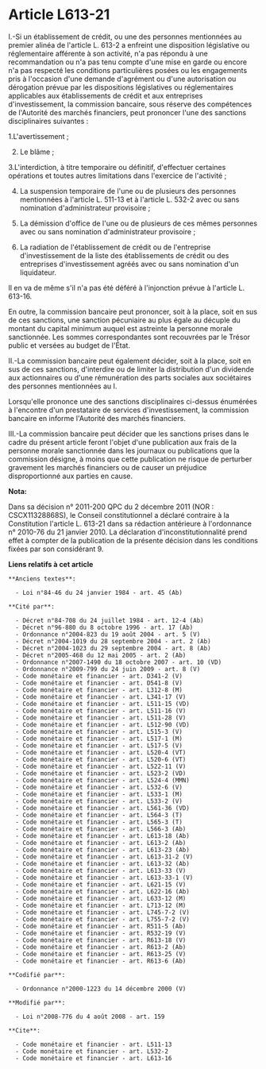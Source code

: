 # Article L613-21

I.-Si un établissement de crédit, ou une des personnes mentionnées au premier alinéa de l'article L. 613-2 a enfreint une
disposition législative ou réglementaire afférente à son activité, n'a pas répondu à une recommandation ou n'a pas tenu
compte d'une mise en garde ou encore n'a pas respecté les conditions particulières posées ou les engagements pris à
l'occasion d'une demande d'agrément ou d'une autorisation ou dérogation prévue par les dispositions législatives ou
réglementaires applicables aux établissements de crédit et aux entreprises d'investissement, la commission bancaire, sous
réserve des compétences de l'Autorité des marchés financiers, peut prononcer l'une des sanctions disciplinaires suivantes : 

1.L'avertissement ; 

2. Le blâme ; 

3.L'interdiction, à titre temporaire ou définitif, d'effectuer certaines opérations et toutes autres limitations dans
l'exercice de l'activité ; 

4. La suspension temporaire de l'une ou de plusieurs des personnes mentionnées à l'article L. 511-13 et à l'article L. 532-2
avec ou sans nomination d'administrateur provisoire ; 

5. La démission d'office de l'une ou de plusieurs de ces mêmes personnes avec ou sans nomination d'administrateur
provisoire ; 

6. La radiation de l'établissement de crédit ou de l'entreprise d'investissement de la liste des établissements de crédit ou
des entreprises d'investissement agréés avec ou sans nomination d'un liquidateur. 

Il en va de même s'il n'a pas été déféré à l'injonction prévue à l'article L. 613-16. 

En outre, la commission bancaire peut prononcer, soit à la place, soit en sus de ces sanctions, une sanction pécuniaire au
plus égale au décuple du montant du capital minimum auquel est astreinte la personne morale sanctionnée. Les sommes
correspondantes sont recouvrées par le Trésor public et versées au budget de l'État. 

II.-La commission bancaire peut également décider, soit à la place, soit en sus de ces sanctions, d'interdire ou de limiter
la distribution d'un dividende aux actionnaires ou d'une rémunération des parts sociales aux sociétaires des personnes
mentionnées au I. 

Lorsqu'elle prononce une des sanctions disciplinaires ci-dessus énumérées à l'encontre d'un prestataire de services
d'investissement, la commission bancaire en informe l'Autorité des marchés financiers. 

III.-La commission bancaire peut décider que les sanctions prises dans le cadre du présent article feront l'objet d'une
publication aux frais de la personne morale sanctionnée dans les journaux ou publications que la commission désigne, à moins
que cette publication ne risque de perturber gravement les marchés financiers ou de causer un préjudice disproportionné aux
parties en cause.

**Nota:**

Dans sa décision n° 2011-200 QPC du 2 décembre 2011 (NOR : CSCX11328868S), le Conseil constitutionnel a déclaré contraire à
la Constitution l'article L. 613-21 dans sa rédaction antérieure à l'ordonnance n° 2010-76 du 21 janvier 2010. La déclaration
d'inconstitutionnalité prend effet à compter de la publication de la présente décision dans les conditions fixées par son
considérant 9.

**Liens relatifs à cet article**

	**Anciens textes**:

	  - Loi n°84-46 du 24 janvier 1984 - art. 45 (Ab)

	**Cité par**:

	  - Décret n°84-708 du 24 juillet 1984 - art. 12-4 (Ab)
	  - Décret n°96-880 du 8 octobre 1996 - art. 17 (Ab)
	  - Ordonnance n°2004-823 du 19 août 2004 - art. 5 (V)
	  - Décret n°2004-1019 du 28 septembre 2004 - art. 2 (Ab)
	  - Décret n°2004-1023 du 29 septembre 2004 - art. 8 (Ab)
	  - Décret n°2005-468 du 12 mai 2005 - art. 2 (Ab)
	  - Ordonnance n°2007-1490 du 18 octobre 2007 - art. 10 (VD)
	  - Ordonnance n°2009-799 du 24 juin 2009 - art. 8 (V)
	  - Code monétaire et financier - art. D341-2 (V)
	  - Code monétaire et financier - art. D541-8 (V)
	  - Code monétaire et financier - art. L312-8 (M)
	  - Code monétaire et financier - art. L341-17 (V)
	  - Code monétaire et financier - art. L511-15 (VD)
	  - Code monétaire et financier - art. L511-16 (V)
	  - Code monétaire et financier - art. L511-28 (V)
	  - Code monétaire et financier - art. L512-90 (VD)
	  - Code monétaire et financier - art. L515-3 (V)
	  - Code monétaire et financier - art. L517-1 (M)
	  - Code monétaire et financier - art. L517-5 (V)
	  - Code monétaire et financier - art. L520-4 (VT)
	  - Code monétaire et financier - art. L520-6 (VT)
	  - Code monétaire et financier - art. L522-11 (V)
	  - Code monétaire et financier - art. L523-2 (VD)
	  - Code monétaire et financier - art. L524-4 (MMN)
	  - Code monétaire et financier - art. L532-6 (V)
	  - Code monétaire et financier - art. L533-1 (M)
	  - Code monétaire et financier - art. L533-2 (V)
	  - Code monétaire et financier - art. L561-36 (VD)
	  - Code monétaire et financier - art. L564-3 (T)
	  - Code monétaire et financier - art. L565-3 (T)
	  - Code monétaire et financier - art. L566-3 (Ab)
	  - Code monétaire et financier - art. L613-18 (Ab)
	  - Code monétaire et financier - art. L613-2 (Ab)
	  - Code monétaire et financier - art. L613-23 (Ab)
	  - Code monétaire et financier - art. L613-31-2 (V)
	  - Code monétaire et financier - art. L613-32 (Ab)
	  - Code monétaire et financier - art. L613-33 (V)
	  - Code monétaire et financier - art. L613-33-1 (V)
	  - Code monétaire et financier - art. L621-15 (V)
	  - Code monétaire et financier - art. L622-16 (Ab)
	  - Code monétaire et financier - art. L633-12 (M)
	  - Code monétaire et financier - art. L713-12 (M)
	  - Code monétaire et financier - art. L745-7-2 (V)
	  - Code monétaire et financier - art. L755-7-2 (V)
	  - Code monétaire et financier - art. R511-5 (Ab)
	  - Code monétaire et financier - art. R532-19 (V)
	  - Code monétaire et financier - art. R613-18 (V)
	  - Code monétaire et financier - art. R613-2 (Ab)
	  - Code monétaire et financier - art. R613-25 (V)
	  - Code monétaire et financier - art. R613-6 (Ab)

	**Codifié par**:

	  - Ordonnance n°2000-1223 du 14 décembre 2000 (V)

	**Modifié par**:

	  - Loi n°2008-776 du 4 août 2008 - art. 159

	**Cite**:

	  - Code monétaire et financier - art. L511-13
	  - Code monétaire et financier - art. L532-2
	  - Code monétaire et financier - art. L613-16
